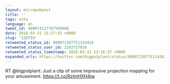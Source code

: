 ```yaml
---
layout: micropubpost
title: ''
tags: note
language: en
tweet_id: 980074117767589888
date: 2018-03-31 13:27:33 +0000
slug: '132733'
retweeted_status_id: 980071367751143424
retweeted_status_user_id: 2282727816
retweeted_status_timestamp: 2018-03-31 13:16:37 +0000
expanded_urls: https://twitter.com/bigpotplant/status/980071367751143424/video/1,https://twitter.com/bigpotplant/status/980071367751143424/video/1
---
```

RT @bigpotplant: Just a clip of some impressive projection mapping for your amusement. https://t.co/RzlmHXH4jw

